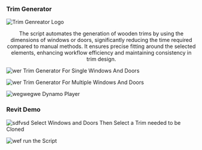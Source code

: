 ### Trim Generator
![Trim Genreator Logo](https://github.com/user-attachments/assets/c3da335f-baf2-4b42-9f58-d36db219a773)



<p align="center">
The script automates the generation of wooden trims by using the dimensions of windows or doors, significantly reducing the time required compared to manual methods. It ensures precise fitting around the selected elements, enhancing workflow efficiency and maintaining consistency in trim design.
</p>

![wer](https://github.com/user-attachments/assets/884ed4f4-5e3d-458f-aa91-e7b0df2820db)
Trim Generator For Single Windows And Doors 

![wer](https://github.com/user-attachments/assets/f7262819-6ae4-4a49-925d-546ddc616fa6)
Trim Generator For Multiple Windows And Doors




![wegwegwe](https://github.com/user-attachments/assets/f8bd04ea-c87a-4c77-ba66-1908f6fe70df)
Dynamo Player 



### Revit Demo
![sdfvsd](https://github.com/user-attachments/assets/505680fe-8643-4d28-b347-71a55b297f34)
Select Windows and Doors Then Select a Trim needed to be Cloned

![wef](https://github.com/user-attachments/assets/b70372f2-9747-46fb-8415-de1809f960f7)
run the Script
